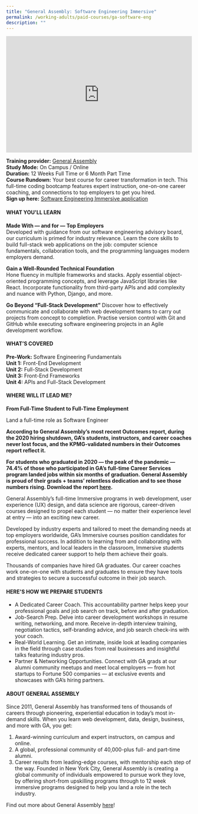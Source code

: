 ```yaml
---
title: "General Assembly: Software Engineering Immersive"
permalink: /working-adults/paid-courses/ga-software-eng
description: ""
---
```


<iframe width="100%" height="315" src="https://www.youtube.com/embed/60ppnDlFgtw" title="YouTube video player" frameborder="0" allow="accelerometer; autoplay; clipboard-write; encrypted-media; gyroscope; picture-in-picture" allowfullscreen></iframe>

**Training provider:** [General Assembly](https://generalassemb.ly/)  
**Study Mode:** On Campus / Online  
**Duration:** 12 Weeks Full Time or 6 Month Part Time  
**Course Rundown:**
Your best course for career transformation in tech. This full-time coding bootcamp features expert instruction, one-on-one career coaching, and connections to top employers to get you hired.  
**Sign up here:** [Software Engineering Immersive application](https://generalassemb.ly/education/software-engineering-immersive/singapore) 

#### **WHAT YOU'LL LEARN**

**Made With — and for — Top Employers**  
Developed with guidance from our software engineering advisory board, our curriculum is primed for industry relevance. Learn the core skills to build full-stack web applications on the job: computer science fundamentals, collaboration tools, and the programming languages modern employers demand.

**Gain a Well-Rounded Technical Foundation**
<br>Hone fluency in multiple frameworks and stacks. Apply essential object-oriented programming concepts, and leverage JavaScript libraries like React. Incorporate functionality from third-party APIs and add complexity and nuance with Python, Django, and more.  

**Go Beyond “Full-Stack Development”**
Discover how to effectively communicate and collaborate with web development teams to carry out projects from concept to completion. Practise version control with Git and GitHub while executing software engineering projects in an Agile development workflow.
 
#### **WHAT’S COVERED**  

**Pre-Work:** Software Engineering Fundamentals  
**Unit 1:** Front-End Development   
**Unit 2:** Full-Stack Development  
**Unit 3:** Front-End Frameworks  
**Unit 4:** APIs and Full-Stack Development 

#### **WHERE WILL IT LEAD ME?**    

**From Full-Time Student to Full-Time Employment**  

Land a full-time role as Software Engineer

**According to General Assembly’s most recent Outcomes report, during the 2020 hiring shutdown, GA’s students, instructors, and career coaches never lost focus, and the KPMG-validated numbers in their Outcomes report reflect it.** 

**For students who graduated in 2020 — the peak of the pandemic — 74.4% of those who participated in GA’s full-time Career Services program landed jobs within six months of graduation. General Assembly is proud of their grads + teams’ relentless dedication and to see those numbers rising. Download the report [here](https://ga-public-downloads.s3.amazonaws.com/General-Assembly-Outcomes-Report-Latest.pdf).** 

General Assembly’s full-time Immersive programs in web development, user experience (UX) design, and data science are rigorous, career-driven courses designed to propel each student — no matter their experience level at entry — into an exciting new career.  

Developed by industry experts and tailored to meet the demanding needs at top employers worldwide, GA’s Immersive courses position candidates for professional success. In addition to learning from and collaborating with experts, mentors, and local leaders in the classroom, Immersive students receive dedicated career support to help them achieve their goals.  

Thousands of companies have hired GA graduates. Our career coaches work one-on-one with students and graduates to ensure they have tools and strategies to secure a successful outcome in their job search.  

#### **HERE'S HOW WE PREPARE STUDENTS**  

* A Dedicated Career Coach. This accountability partner helps keep your professional goals and job search on track, before and after graduation.
* Job-Search Prep. Delve into career development workshops in resume writing, networking, and more. Receive in-depth interview training, negotiation tactics, self-branding advice, and job search check-ins with your coach.
* Real-World Learning. Get an intimate, inside look at leading companies in the field through case studies from real businesses and insightful talks featuring industry pros.
* Partner & Networking Opportunities. Connect with GA grads at our alumni community meetups and meet local employers — from hot startups to Fortune 500 companies — at exclusive events and showcases with GA’s hiring partners.

#### **ABOUT GENERAL ASSEMBLY**  

Since 2011, General Assembly has transformed tens of thousands of careers through pioneering, experiential education in today’s most in-demand skills. When you learn web development, data, design, business, and more with GA, you get:
1. Award-winning curriculum and expert instructors, on campus and online.
2. A global, professional community of 40,000-plus full- and part-time alumni.
3. Career results from leading-edge courses, with mentorship each step of the way.
Founded in New York City, General Assembly is creating a global community of individuals empowered to pursue work they love, by offering short-from upskilling programs through to 12 week immersive programs designed to help you land a role in the tech industry.

Find out more about General Assembly [here](https://generalassemb.ly/)!